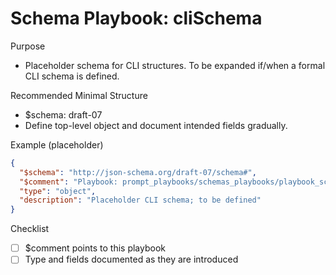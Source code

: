 # Schema Playbook: cliSchema

Purpose
- Placeholder schema for CLI structures. To be expanded if/when a formal CLI schema is defined.

Recommended Minimal Structure
- $schema: draft-07
- Define top-level object and document intended fields gradually.

Example (placeholder)
```json
{
  "$schema": "http://json-schema.org/draft-07/schema#",
  "$comment": "Playbook: prompt_playbooks/schemas_playbooks/playbook_schema-cliSchema.md",
  "type": "object",
  "description": "Placeholder CLI schema; to be defined"
}
```

Checklist
- [ ] $comment points to this playbook
- [ ] Type and fields documented as they are introduced
